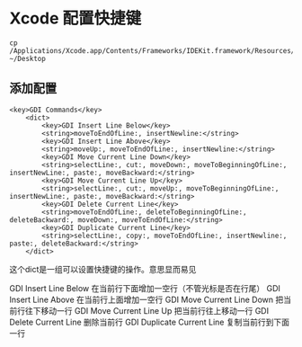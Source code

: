 # Xcode 配置快捷键









```
cp /Applications/Xcode.app/Contents/Frameworks/IDEKit.framework/Resources/IDETextKeyBindingSet.plist ~/Desktop

```

## 添加配置
```
<key>GDI Commands</key>
    <dict>
        <key>GDI Insert Line Below</key>
        <string>moveToEndOfLine:, insertNewline:</string>
        <key>GDI Insert Line Above</key>
        <string>moveUp:, moveToEndOfLine:, insertNewline:</string>
        <key>GDI Move Current Line Down</key>
        <string>selectLine:, cut:, moveDown:, moveToBeginningOfLine:, insertNewLine:, paste:, moveBackward:</string>
        <key>GDI Move Current Line Up</key>
        <string>selectLine:, cut:, moveUp:, moveToBeginningOfLine:, insertNewLine:, paste:, moveBackward:</string>
        <key>GDI Delete Current Line</key>
        <string>moveToEndOfLine:, deleteToBeginningOfLine:, deleteBackward:, moveDown:, moveToEndOfLine:</string>
        <key>GDI Duplicate Current Line</key>
        <string>selectLine:, copy:, moveToEndOfLine:, insertNewline:, paste:, deleteBackward:</string>
    </dict>
```

这个dict是一组可以设置快捷键的操作。意思显而易见

GDI Insert Line Below 在当前行下面增加一空行（不管光标是否在行尾）
GDI Insert Line Above 在当前行上面增加一空行
GDI Move Current Line Down 把当前行往下移动一行
GDI Move Current Line Up 把当前行往上移动一行
GDI Delete Current Line 删除当前行
GDI Duplicate Current Line 复制当前行到下面一行


